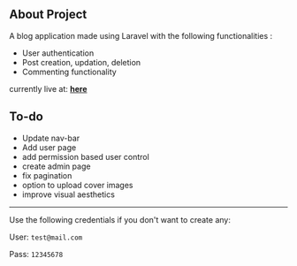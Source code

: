 ## About Project

A blog application made using Laravel with the following functionalities :

- User authentication
- Post creation, updation, deletion
- Commenting functionality

currently live at: **[here](http://postsapp.azurewebsites.net/post)**

## To-do

- Update nav-bar
- Add user page
- add permission based user control
- create admin page
- fix pagination
- option to upload cover images
- improve visual aesthetics

<hr>

<p>Use the following credentials if you don't want to create any:
    
User: `test@mail.com`
    
Pass: `12345678`
    
</p>
